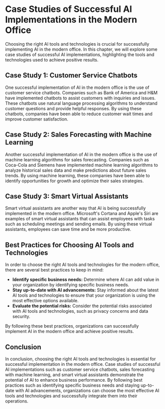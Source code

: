 Case Studies of Successful AI Implementations in the Modern Office
=================================================================================================================================================

Choosing the right AI tools and technologies is crucial for successfully implementing AI in the modern office. In this chapter, we will explore some case studies of successful AI implementations, highlighting the tools and technologies used to achieve positive results.

Case Study 1: Customer Service Chatbots
---------------------------------------

One successful implementation of AI in the modern office is the use of customer service chatbots. Companies such as Bank of America and H\&M have implemented chatbots to assist customers with inquiries and issues. These chatbots use natural language processing algorithms to understand customer questions and provide helpful responses. By using these chatbots, companies have been able to reduce customer wait times and improve customer satisfaction.

Case Study 2: Sales Forecasting with Machine Learning
-----------------------------------------------------

Another successful implementation of AI in the modern office is the use of machine learning algorithms for sales forecasting. Companies such as Coca-Cola and Siemens have implemented machine learning algorithms to analyze historical sales data and make predictions about future sales trends. By using machine learning, these companies have been able to identify opportunities for growth and optimize their sales strategies.

Case Study 3: Smart Virtual Assistants
--------------------------------------

Smart virtual assistants are another way that AI is being successfully implemented in the modern office. Microsoft's Cortana and Apple's Siri are examples of smart virtual assistants that can assist employees with tasks such as scheduling meetings and sending emails. By using these virtual assistants, employees can save time and be more productive.

Best Practices for Choosing AI Tools and Technologies
-----------------------------------------------------

In order to choose the right AI tools and technologies for the modern office, there are several best practices to keep in mind:

* **Identify specific business needs:** Determine where AI can add value in your organization by identifying specific business needs.
* **Stay up-to-date with AI advancements:** Stay informed about the latest AI tools and technologies to ensure that your organization is using the most effective options available.
* **Evaluate the potential risks:** Consider the potential risks associated with AI tools and technologies, such as privacy concerns and data security.

By following these best practices, organizations can successfully implement AI in the modern office and achieve positive results.

Conclusion
----------

In conclusion, choosing the right AI tools and technologies is essential for successful implementation in the modern office. Case studies of successful AI implementations such as customer service chatbots, sales forecasting with machine learning, and smart virtual assistants demonstrate the potential of AI to enhance business performance. By following best practices such as identifying specific business needs and staying up-to-date with AI advancements, organizations can choose the most effective AI tools and technologies and successfully integrate them into their operations.
